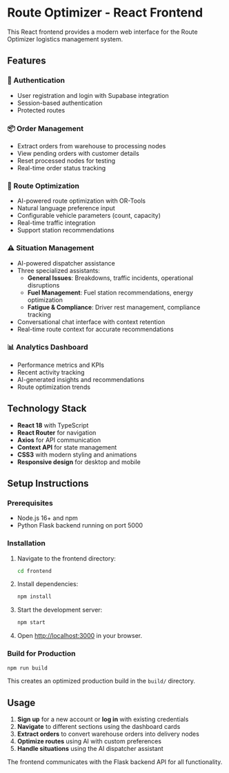 # Route Optimizer - React Frontend

This React frontend provides a modern web interface for the Route Optimizer logistics management system.

## Features

### 🔐 Authentication
- User registration and login with Supabase integration
- Session-based authentication
- Protected routes

### 📦 Order Management
- Extract orders from warehouse to processing nodes
- View pending orders with customer details
- Reset processed nodes for testing
- Real-time order status tracking

### 🚛 Route Optimization
- AI-powered route optimization with OR-Tools
- Natural language preference input
- Configurable vehicle parameters (count, capacity)
- Real-time traffic integration
- Support station recommendations

### ⚠️ Situation Management
- AI-powered dispatcher assistance
- Three specialized assistants:
  - **General Issues**: Breakdowns, traffic incidents, operational disruptions
  - **Fuel Management**: Fuel station recommendations, energy optimization
  - **Fatigue & Compliance**: Driver rest management, compliance tracking
- Conversational chat interface with context retention
- Real-time route context for accurate recommendations

### 📊 Analytics Dashboard
- Performance metrics and KPIs
- Recent activity tracking
- AI-generated insights and recommendations
- Route optimization trends

## Technology Stack

- **React 18** with TypeScript
- **React Router** for navigation
- **Axios** for API communication
- **Context API** for state management
- **CSS3** with modern styling and animations
- **Responsive design** for desktop and mobile

## Setup Instructions

### Prerequisites
- Node.js 16+ and npm
- Python Flask backend running on port 5000

### Installation

1. Navigate to the frontend directory:
   ```bash
   cd frontend
   ```

2. Install dependencies:
   ```bash
   npm install
   ```

3. Start the development server:
   ```bash
   npm start
   ```

4. Open [http://localhost:3000](http://localhost:3000) in your browser.

### Build for Production

```bash
npm run build
```

This creates an optimized production build in the `build/` directory.

## Usage

1. **Sign up** for a new account or **log in** with existing credentials
2. **Navigate** to different sections using the dashboard cards
3. **Extract orders** to convert warehouse orders into delivery nodes
4. **Optimize routes** using AI with custom preferences
5. **Handle situations** using the AI dispatcher assistant

The frontend communicates with the Flask backend API for all functionality.